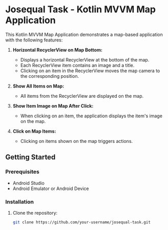 # Josequal Task - Kotlin MVVM Map Application

This Kotlin MVVM Map Application demonstrates a map-based application with the following features:

1. **Horizontal RecyclerView on Map Bottom:**
   - Displays a horizontal RecyclerView at the bottom of the map.
   - Each RecyclerView item contains an image and a title.
   - Clicking on an item in the RecyclerView moves the map camera to the corresponding position.

2. **Show All Items on Map:**
   - All items from the RecyclerView are displayed on the map.

3. **Show Item Image on Map After Click:**
   - When clicking on an item, the application displays the item's image on the map.

4. **Click on Map Items:**
   - Clicking on items shown on the map triggers actions.

## Getting Started

### Prerequisites

- Android Studio
- Android Emulator or Android Device

### Installation

1. Clone the repository:

   ```bash
   git clone https://github.com/your-username/josequal-task.git
